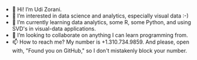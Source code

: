 - 👋 Hi! I’m Udi Zorani.
- 👀 I’m interested in data science and analytics, especially visual data :-)
- 🌱 I’m currently learning data analytics, some R, some Python, and using SVD's in visual-data applications.
- 💞️ I’m looking to collaborate on anything I can learn programming from.
- 📫 How to reach me? My number is +1.310.734.9859.
      And please, open with, "Found you on GitHub," so I don't mistakenly block your number.

<!---
uzorani/uzorani is a ✨ special ✨ repository because its `README.md` (this file) appears on your GitHub profile.
You can click the Preview link to take a look at your changes.
--->

